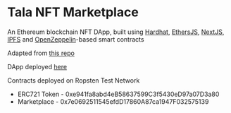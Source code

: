 # Tala NFT Marketplace

An Ethereum blockchain NFT DApp, built using [Hardhat](https://hardhat.org/), [EthersJS](https://docs.ethers.io/v5/), [NextJS](https://nextjs.org/), [IPFS](https://ipfs.io/) and [OpenZeppelin](https://openzeppelin.com/)-based smart contracts

Adapted from [this repo](https://github.com/dabit3/polygon-ethereum-nextjs-marketplace)

DApp deployed [here](https://bensadeghi.github.io/tala.marketplace/)

Contracts deployed on Ropsten Test Network
* ERC721 Token - 0xe941fa8abd4eB58637599C3f5430eD97a07D3a80
* Marketplace  - 0x7e0692511545efdD17860A87ca1947F032575139
